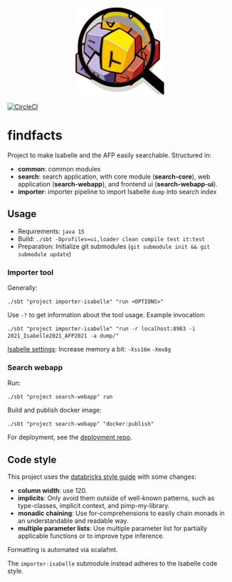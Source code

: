 <p align="center">
  <img title="FindFacts" src="search-webapp/public/images/android-chrome-384x384.png" width="200px" />
</p>

[![CircleCI](https://circleci.com/gh/qaware/findfacts/tree/master.svg?style=svg)](https://circleci.com/gh/qaware/findfacts/tree/master)

# findfacts
Project to make Isabelle and the AFP easily searchable. Structured in:
- **common**: common modules
- **search**: search application, with core module (**search-core**), web application (**search-webapp**), and frontend ui (**search-webapp-ui**).
- **importer**: importer pipeline to import Isabelle `dump` into search index

## Usage
- Requirements: `java 15`
- Build: `./sbt -Dprofiles=ui,loader clean compile test it:test`
- Preparation: Initialize git submodules (`git submodule init && git submodule update`)

### Importer tool
Generally:
```shell
./sbt "project importer-isabelle" "run <OPTIONS>"
```
Use `-?` to get information about the tool usage.
Example invocation:
```shell
./sbt "project importer-isabelle" "run -r localhost:8983 -i 2021_Isabelle2021_AFP2021 -a dump/" 
``` 
[Isabelle settings](.isabelle/etc/settings): Increase memory a bit: `-Xss16m` `-Xmx8g`

### Search webapp
Run:
```shell
./sbt "project search-webapp" run
```

Build and publish docker image:
```shell
./sbt "project search-webapp" "docker:publish"
```

For deployment, see the [deployment repo](https://github.com/qaware/findfacts-deployment).

## Code style
This project uses the [databricks style guide](https://github.com/databricks/scala-style-guide) with some changes:

- __column width__: use 120.
- __implicits__: Only avoid them outside of well-known patterns, such as type-classes, implicit context, and pimp-my-library.
- __monadic chaining__: Use for-comprehensions to easily chain monads in an understandable and readable way.
- __multiple parameter lists__: Use multiple parameter list for partially applicable functions or to improve type inference.

Formatting is automated via scalafmt.

The `importer-isabelle` submodule instead adheres to the Isabelle code style.